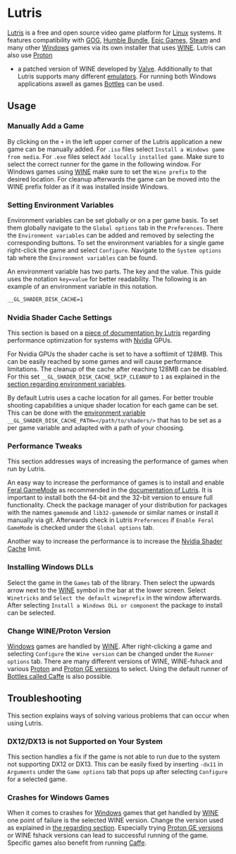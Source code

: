 # Lutris

[Lutris](https://lutris.net/) is a free and open source video game platform for
[Linux](/wiki/linux/linux.md) systems.
It features compatibility with [GOG](https://www.gog.com/),
[Humble Bundle](https://humblebundle.com/),
[Epic Games](https://www.epicgames.com/), [Steam](/wiki/games/steam.md) and many
other [Windows](/wiki/windows/windows.md) games via its own installer that uses
[WINE](/wiki/linux/wine.md). Lutris can also use [Proton](/wiki/games/proton.md)
- a patched version of WINE developed by
[Valve](https://www.valvesoftware.com/).
Additionally to that Lutris supports many different
[emulators](/wiki/games/emulators.md).
For running both Windows applications aswell as games
[Bottles](/wiki/games/bottles.md) can be used.

## Usage

### Manually Add a Game

By clicking on the `+` in the left upper corner of the Lutris application a new
game can be manually added.
For `.iso` files select `Install a Windows game from media`.
For `.exe` files select `Add locally installed game`.
Make sure to select the correct runner for the game in the following window.
For Windows games using [WINE](/wiki/linux/wine.md) make sure to set the
`Wine prefix` to the desired location.
For cleanup afterwards the game can be moved into the WINE prefix folder as if
it was installed inside Windows.

### Setting Environment Variables

Environment variables can be set globally or on a per game basis.
To set them globally navigate to the `Global options` tab in the `Preferences`.
There the `Environment variables` can be added and removed by selecting the
corresponding buttons.
To set the environment variables for a single game right-click the game and
select `Configure`.
Navigate to the `System options` tab where the `Environment variables` can be
found.

An environment variable has two parts.
The key and the value.
This guide uses the notation `key=value` for better readability.
The following is an example of an environment variable in this notation.

```txt
__GL_SHADER_DISK_CACHE=1
```

### Nvidia Shader Cache Settings

This section is based on a
[piece of documentation by Lutris](https://github.com/lutris/docs/blob/master/Performance-Tweaks.md#nvidia-gpu-only-optimization)
regarding performance optimization for systems with [Nvidia](/wiki/nvidia.md)
GPUs.

For Nvidia GPUs the shader cache is set to have a softlimit of 128MB.
This can be easily reached by some games and will cause performance limitations.
The cleanup of the cache after reaching 128MB can be disabled.
For this set `__GL_SHADER_DISK_CACHE_SKIP_CLEANUP` to `1` as explained in the
[section regarding environment variables](#setting-environment-variables).

By default Lutris uses a cache location for all games.
For better trouble shooting capabilities a unique shader location for each game
can be set.
This can be done with the [environment variable](#setting-environment-variables)
`__GL_SHADER_DISK_CACHE_PATH=</path/to/shaders/>` that has to be set as a per
game variable and adapted with a path of your choosing.

### Performance Tweaks

This section addresses ways of increasing the performance of games when run by
Lutris.

An easy way to increase the performance of games is to install and enable
[Feral GameMode](https://github.com/FeralInteractive/gamemode) as recommended in
the [documentation of Lutris](https://github.com/lutris/docs/blob/master/Performance-Tweaks.md#enable-game-mode).
It is important to install both the 64-bit and the 32-bit version to ensure full
functionality.
Check the package manager of your distribution for packages with the names
`gamemode` and `lib32-gamemode` or similar names or install it manually via git.
Afterwards check in Lutris `Preferences` if `Enable Feral GameMode` is checked
under the `Global options` tab.

Another way to increase the performance is to increase the
[Nvidia Shader Cache](#nvidia-shader-cache-settings) limit.

### Installing Windows DLLs

Select the game in the `Games` tab of the library.
Then select the upwards arrow next to the [WINE](/wiki/linux/wine.md) symbol in
the bar at the lower screen.
Select `Winetricks` and `Select the default wineprefix` in the window
afterwards.
After selecting `Install a Windows DLL or component` the package to install can
be selected.

### Change WINE/Proton Version

[Windows](/wiki/windows/windows.md) games are handled by
[WINE](/wiki/linux/wine.md).
After right-clicking a game and selecting `Configure` the `Wine version` can be
changed under the `Runner options` tab.
There are many different versions of WINE, WINE-fshack and various
[Proton](/wiki/games/proton.md) and
[Proton GE versions](/wiki/games/proton.md#ge-version) to select.
Using the default runner of [Bottles called Caffe](/wiki/games/bottles.md#caffe)
is also possible.

## Troubleshooting

This section explains ways of solving various problems that can occur when using
Lutris.

### DX12/DX13 is not Supported on Your System

This section handles a fix if the game is not able to run due to the system not
supporting DX12 or DX13.
This can be easily fixed by inserting `-dx11` in `Arguments` under the
`Game options` tab that pops up after selecting `Configure` for a selected game.

### Crashes for Windows Games

When it comes to crashes for [Windows](/wiki/windows/windows.md) games that get
handled by [WINE](/wiki/linux/wine.md) one point of failure is the selected
WINE version.
Change the version used as explained in
[the regarding section](#change-wineproton-version).
Especially trying [Proton GE versions](/wiki/games/proton.md#ge-version) or
WINE fshack versions can lead to successful running of the game.
Specific games also benefit from running [Caffe](/wiki/games/bottles.md#caffe).
